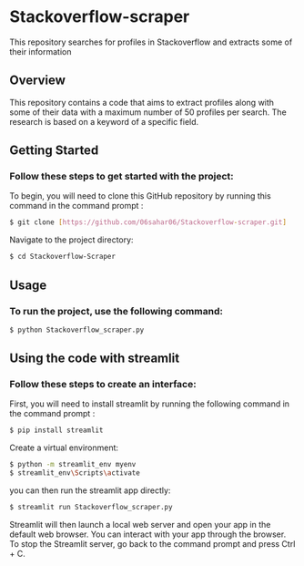 # Stackoverflow-scraper
This repository searches for profiles in Stackoverflow and extracts some of their information


## Overview

This repository contains a code that aims to extract profiles along with some of their data with a maximum number of 50 profiles per search. The research is based on a keyword of a specific field.
## Getting Started

### Follow these steps to get started with the project:
To begin, you will need to clone this GitHub repository by running this command in the command prompt :
```bash
$ git clone [https://github.com/06sahar06/Stackoverflow-scraper.git]
```
Navigate to the project directory:
```bash 
$ cd Stackoverflow-Scraper
```

## Usage

### To run the project, use the following command:
```bash
$ python Stackoverflow_scraper.py
```


## Using the code with streamlit
### Follow these steps to create an interface:
First, you will need to install streamlit by running the following command in the command prompt :
```bash
$ pip install streamlit
```
Create a virtual environment:

```bash
$ python -m streamlit_env myenv
$ streamlit_env\Scripts\activate
```

you can then run the streamlit app directly:
```bash
$ streamlit run Stackoverflow_scraper.py
```
Streamlit will then launch a local web server and open your app in the default web browser. You can interact with your app through the browser.
To stop the Streamlit server, go back to the command prompt and press Ctrl + C.
